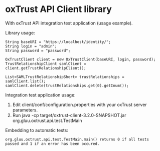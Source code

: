oxTrust API Client library
======

With oxTrust API integration test application (usage example).


Library usage:

    String baseURI = "https://localhost/identity/";
    String login = "admin";
    String password = "password";
    
    OxTrustClient client = new OxTrustClient(baseURI, login, password);
    TrustRelationshipClient samlClient = client.getTrustRelationshipClient();
    
    List<SAMLTrustRelationshipShort> trustRelationships = samlClient.list();
    samlClient.delete(trustRelationships.get(0).getInum());
    
    
    
Integration test application usage:

1. Edit client/conf/configuration.properties with your oxTrust server parameters.
2. Run java -cp target/oxtrust-client-3.2.0-SNAPSHOT.jar org.gluu.oxtrust.api.test.TestMain

Embedding to automatic tests:

    org.gluu.oxtrust.api.test.TestMain.main() returns 0 if all tests passed and 1 if an error has been occured.
